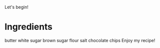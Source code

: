 Let's begin!
# Ingredients
butter
white sugar
brown sugar
flour
salt
chocolate chips
Enjoy my recipe!
